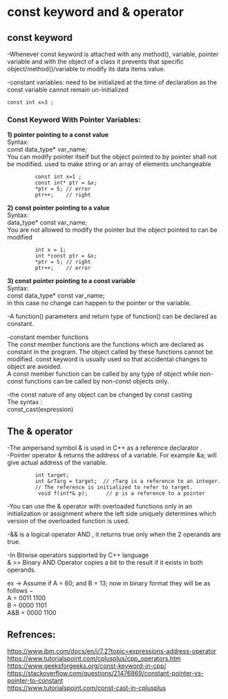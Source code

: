 # const keyword and & operator   

## const keyword
-Whenever const keyword is attached with any method(), variable, pointer variable and
with the object of a class it prevents that specific object/method()/variable to modify its data items value.


-constant variables: need to be initialized at the time of declaration as the const variable cannot remain un-initialized  
~~~  
const int x=3 ;
~~~   

   
### Const Keyword With Pointer Variables:

**1) pointer pointing to a const value**    
   Syntax:  
   const data_type* var_name;   
   You can modify pointer itself but the object pointed to by pointer shall not be modified.
   used to make string or an array of elements unchangeable  
   ~~~
            const int x=1 ;  
            const int* ptr = &x;  
            *ptr = 5; // error  
            ptr++;    // right  
   ~~~  
     
     

**2) const pointer pointing to a value**    
   Syntax:  
   data_type* const var_name;   
   You are not allowed to modify the pointer but the object pointed to can be modified  
   ~~~  
            int x = 1;  
            int *const ptr = &x;  
            *ptr = 5; // right  
            ptr++;    // error   
  ~~~   

**3) const pointer pointing to a const variable**  
   Syntax:  
   const data_type* const var_name;  
   in this case no change can happen to the pointer or the variable.  

  
-A function() parameters and return type of function() can be declared as constant.  
  
-constant member functions  
The const member functions are the functions which are declared as constant in the program. The object called by these functions cannot be modified.
const keyword is usually used  so that accidental changes to object are avoided.  
A const member function can be called by any type of object while non-const functions can be called by non-const objects only.  

-the const nature of any object can be changed by const casting  
 The syntax :  
 const_cast<type name>(expression) 





## The & operator

-The ampersand symbol & is used in C++ as a reference declarator .  
-Pointer operator & returns the address of a variable. For example &a; will give actual address of the variable.
~~~
         int target;
         int &rTarg = target;  // rTarg is a reference to an integer.
         // The reference is initialized to refer to target.
          void f(int*& p);      // p is a reference to a pointer
~~~
-You can use the & operator with overloaded functions only in an initialization or assignment where
 the left side uniquely determines which version of the overloaded function is used.  


-&& is a logical operator AND , it returns true only when the 2 operands are true.  
  
-In Bitwise operators supported by C++ language  
 & >> Binary AND Operator copies a bit to the result if it exists in both operands.  
 
ex -> Assume if A = 60; and B = 13; now in binary format they will be as follows −  
 A = 0011 1100  
 B = 0000 1101  
 A&B = 0000 1100  















## Refrences:


https://www.ibm.com/docs/en/i/7.2?topic=expressions-address-operator  
https://www.tutorialspoint.com/cplusplus/cpp_operators.htm  
https://www.geeksforgeeks.org/const-keyword-in-cpp/  
https://stackoverflow.com/questions/21476869/constant-pointer-vs-pointer-to-constant  
https://www.tutorialspoint.com/const-cast-in-cplusplus  







